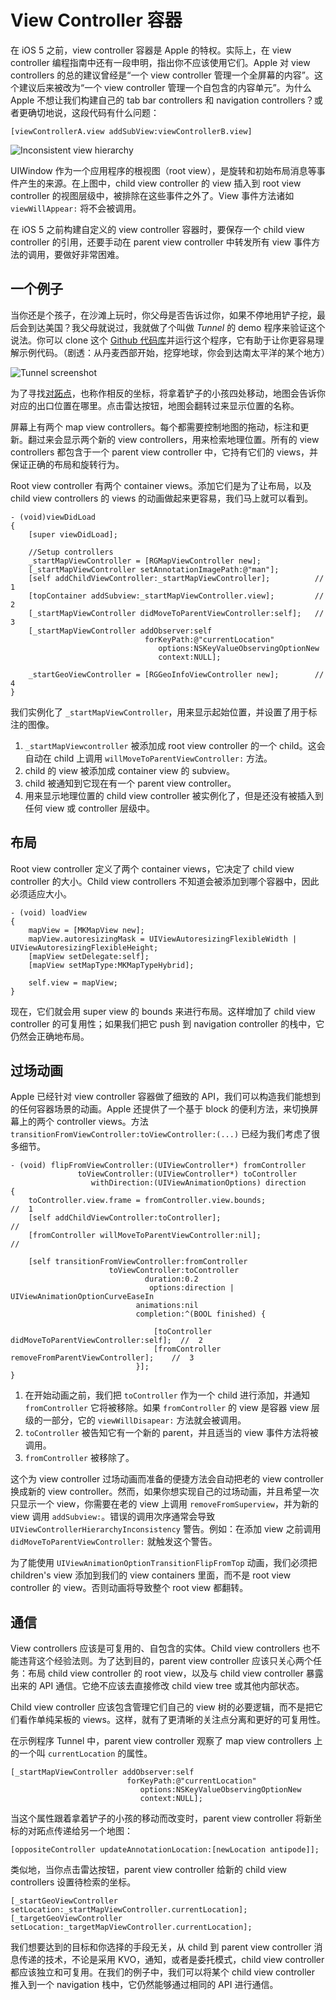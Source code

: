 # View Controller 容器

在 iOS 5 之前，view controller 容器是 Apple 的特权。实际上，在 view controller 编程指南中还有一段申明，指出你不应该使用它们。Apple 对 view controllers 的总的建议曾经是“一个 view controller 管理一个全屏幕的内容”。这个建议后来被改为“一个 view controller 管理一个自包含的内容单元”。为什么 Apple 不想让我们构建自己的 tab bar controllers 和 navigation controllers？或者更确切地说，这段代码有什么问题：

    [viewControllerA.view addSubView:viewControllerB.view]


![Inconsistent view hierarchy](../images/1-2.png)

UIWindow 作为一个应用程序的根视图（root view），是旋转和初始布局消息等事件产生的来源。在上图中，child view controller 的 view 插入到 root view controller 的视图层级中，被排除在这些事件之外了。View 事件方法诸如 `viewWillAppear:` 将不会被调用。

在 iOS 5 之前构建自定义的 view controller 容器时，要保存一个 child view controller 的引用，还要手动在 parent view controller 中转发所有 view 事件方法的调用，要做好非常困难。

## 一个例子

当你还是个孩子，在沙滩上玩时，你父母是否告诉过你，如果不停地用铲子挖，最后会到达美国？我父母就说过，我就做了个叫做 _Tunnel_ 的 demo 程序来验证这个说法。你可以 clone 这个 [Github 代码库][3]并运行这个程序，它有助于让你更容易理解示例代码。（剧透：从丹麦西部开始，挖穿地球，你会到达南太平洋的某个地方）

![Tunnel screenshot](../images/1-3.png)

为了寻找[对跖点][5]，也称作相反的坐标，将拿着铲子的小孩四处移动，地图会告诉你对应的出口位置在哪里。点击雷达按钮，地图会翻转过来显示位置的名称。

屏幕上有两个 map view controllers。每个都需要控制地图的拖动，标注和更新。翻过来会显示两个新的 view controllers，用来检索地理位置。所有的 view controllers 都包含于一个 parent view controller 中，它持有它们的 views，并保证正确的布局和旋转行为。

Root view controller 有两个 container views。添加它们是为了让布局，以及 child view controllers 的 views 的动画做起来更容易，我们马上就可以看到。


    - (void)viewDidLoad
    {
        [super viewDidLoad];

        //Setup controllers
        _startMapViewController = [RGMapViewController new];
        [_startMapViewController setAnnotationImagePath:@"man"];
        [self addChildViewController:_startMapViewController];          //  1
        [topContainer addSubview:_startMapViewController.view];         //  2
        [_startMapViewController didMoveToParentViewController:self];   //  3
        [_startMapViewController addObserver:self
                                  forKeyPath:@"currentLocation"
                                     options:NSKeyValueObservingOptionNew
                                     context:NULL];

        _startGeoViewController = [RGGeoInfoViewController new];        //  4
    }


我们实例化了 `_startMapViewController`，用来显示起始位置，并设置了用于标注的图像。

  1. `_startMapViewcontroller` 被添加成 root view controller 的一个 child。这会自动在 child 上调用 `willMoveToParentViewController:` 方法。
  2. child 的 view 被添加成 container view 的 subview。
  3. child 被通知到它现在有一个 parent view controller。
  4. 用来显示地理位置的 child view controller 被实例化了，但是还没有被插入到任何 view 或 controller 层级中。

## 布局

Root view controller 定义了两个 container views，它决定了 child view controller 的大小。Child view controllers 不知道会被添加到哪个容器中，因此必须适应大小。


    - (void) loadView
    {
        mapView = [MKMapView new];
        mapView.autoresizingMask = UIViewAutoresizingFlexibleWidth | UIViewAutoresizingFlexibleHeight;
        [mapView setDelegate:self];
        [mapView setMapType:MKMapTypeHybrid];

        self.view = mapView;
    }


现在，它们就会用 super view 的 bounds 来进行布局。这样增加了 child view controller 的可复用性；如果我们把它 push 到 navigation controller 的栈中，它仍然会正确地布局。

## 过场动画

Apple 已经针对 view controller 容器做了细致的 API，我们可以构造我们能想到的任何容器场景的动画。Apple 还提供了一个基于 block 的便利方法，来切换屏幕上的两个 controller views。方法 `transitionFromViewController:toViewController:(...)` 已经为我们考虑了很多细节。


    - (void) flipFromViewController:(UIViewController*) fromController
                   toViewController:(UIViewController*) toController
                      withDirection:(UIViewAnimationOptions) direction
    {
        toController.view.frame = fromController.view.bounds;                           //  1
        [self addChildViewController:toController];                                     //
        [fromController willMoveToParentViewController:nil];                            //

        [self transitionFromViewController:fromController
                          toViewController:toController
                                  duration:0.2
                                   options:direction | UIViewAnimationOptionCurveEaseIn
                                animations:nil
                                completion:^(BOOL finished) {

                                    [toController didMoveToParentViewController:self];  //  2
                                    [fromController removeFromParentViewController];    //  3
                                }];
    }


  1. 在开始动画之前，我们把 `toController` 作为一个 child 进行添加，并通知 `fromController` 它将被移除。如果 `fromController` 的 view 是容器 view 层级的一部分，它的 `viewWillDisapear:` 方法就会被调用。
  2. `toController` 被告知它有一个新的 parent，并且适当的 view 事件方法将被调用。
  3. `fromController` 被移除了。

这个为 view controller 过场动画而准备的便捷方法会自动把老的 view controller 换成新的 view controller。然而，如果你想实现自己的过场动画，并且希望一次只显示一个 view，你需要在老的 view 上调用 `removeFromSuperview`，并为新的 view 调用 `addSubview:`。错误的调用次序通常会导致 `UIViewControllerHierarchyInconsistency` 警告。例如：在添加 view 之前调用 `didMoveToParentViewController:` 就触发这个警告。

为了能使用 `UIViewAnimationOptionTransitionFlipFromTop` 动画，我们必须把 children's view 添加到我们的 view containers 里面，而不是 root view controller 的 view。否则动画将导致整个 root view 都翻转。

## 通信

View controllers 应该是可复用的、自包含的实体。Child view controllers 也不能违背这个经验法则。为了达到目的，parent view controller 应该只关心两个任务：布局 child view controller 的 root view，以及与 child view controller 暴露出来的 API 通信。它绝不应该去直接修改 child view tree 或其他内部状态。

Child view controller 应该包含管理它们自己的 view 树的必要逻辑，而不是把它们看作单纯呆板的 views。这样，就有了更清晰的关注点分离和更好的可复用性。

在示例程序 Tunnel 中，parent view controller 观察了 map view controllers 上的一个叫 `currentLocation` 的属性。


    [_startMapViewController addObserver:self
                              forKeyPath:@"currentLocation"
                                 options:NSKeyValueObservingOptionNew
                                 context:NULL];


当这个属性跟着拿着铲子的小孩的移动而改变时，parent view controller 将新坐标的对跖点传递给另一个地图：


    [oppositeController updateAnnotationLocation:[newLocation antipode]];


类似地，当你点击雷达按钮，parent view controller 给新的 child view controllers 设置待检索的坐标。


    [_startGeoViewController setLocation:_startMapViewController.currentLocation];
    [_targetGeoViewController setLocation:_targetMapViewController.currentLocation];


我们想要达到的目标和你选择的手段无关，从 child 到 parent view controller 消息传递的技术，不论是采用 KVO，通知，或者是委托模式，child view controller 都应该独立和可复用。在我们的例子中，我们可以将某个 child view controller 推入到一个 navigation 栈中，它仍然能够通过相同的 API 进行通信。


   [2]: http://img.objccn.io/issue-1/view-insertion.png
   [3]: https://github.com/RickiG/view-controller-containment
   [4]: http://img.objccn.io/issue-1/tunnel-screenshot.png
   [5]: http://en.wikipedia.org/wiki/Antipodes
   [16]: http://objccn.io/issue-1
